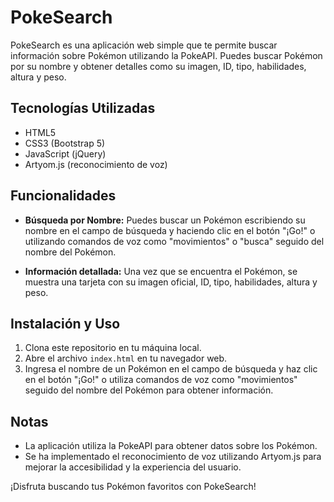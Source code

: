 # PokeSearch

PokeSearch es una aplicación web simple que te permite buscar información sobre Pokémon utilizando la PokeAPI. Puedes buscar Pokémon por su nombre y obtener detalles como su imagen, ID, tipo, habilidades, altura y peso.

## Tecnologías Utilizadas

- HTML5
- CSS3 (Bootstrap 5)
- JavaScript (jQuery)
- Artyom.js (reconocimiento de voz)

## Funcionalidades

- **Búsqueda por Nombre:** Puedes buscar un Pokémon escribiendo su nombre en el campo de búsqueda y haciendo clic en el botón "¡Go!" o utilizando comandos de voz como "movimientos" o "busca" seguido del nombre del Pokémon.
  
- **Información detallada:** Una vez que se encuentra el Pokémon, se muestra una tarjeta con su imagen oficial, ID, tipo, habilidades, altura y peso.

## Instalación y Uso

1. Clona este repositorio en tu máquina local.
2. Abre el archivo `index.html` en tu navegador web.
3. Ingresa el nombre de un Pokémon en el campo de búsqueda y haz clic en el botón "¡Go!" o utiliza comandos de voz como "movimientos" seguido del nombre del Pokémon para obtener información.

## Notas

- La aplicación utiliza la PokeAPI para obtener datos sobre los Pokémon.
- Se ha implementado el reconocimiento de voz utilizando Artyom.js para mejorar la accesibilidad y la experiencia del usuario.

¡Disfruta buscando tus Pokémon favoritos con PokeSearch!